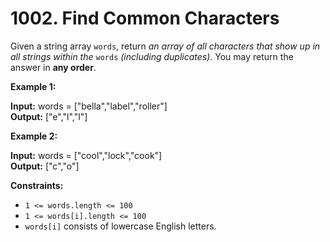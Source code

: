 # 1002. Find Common Characters

Given a string array `words`, return _an array of all characters that show up in all strings within the_ `words` _(including duplicates)_. You may return the answer in **any order**.

**Example 1:**

**Input:** words = ["bella","label","roller"] </br>
**Output:** ["e","l","l"]

**Example 2:**

**Input:** words = ["cool","lock","cook"] </br>
**Output:** ["c","o"]

**Constraints:**

- `1 <= words.length <= 100`
- `1 <= words[i].length <= 100`
- `words[i]` consists of lowercase English letters.